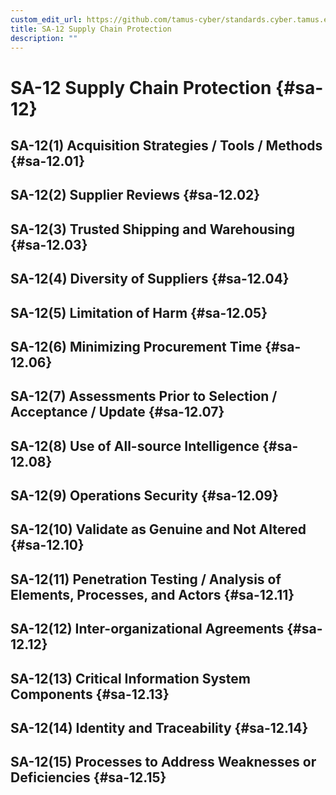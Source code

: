 ```yaml
---
custom_edit_url: https://github.com/tamus-cyber/standards.cyber.tamus.edu/tree/main/static/content/tamus.edu/TAMUS_profile.xml
title: SA-12 Supply Chain Protection
description: ""
---
```


# SA-12 Supply Chain Protection {#sa-12}

## SA-12(1) Acquisition Strategies / Tools / Methods {#sa-12.01}

## SA-12(2) Supplier Reviews {#sa-12.02}

## SA-12(3) Trusted Shipping and Warehousing {#sa-12.03}

## SA-12(4) Diversity of Suppliers {#sa-12.04}

## SA-12(5) Limitation of Harm {#sa-12.05}

## SA-12(6) Minimizing Procurement Time {#sa-12.06}

## SA-12(7) Assessments Prior to Selection / Acceptance / Update {#sa-12.07}

## SA-12(8) Use of All-source Intelligence {#sa-12.08}

## SA-12(9) Operations Security {#sa-12.09}

## SA-12(10) Validate as Genuine and Not Altered {#sa-12.10}

## SA-12(11) Penetration Testing / Analysis of Elements, Processes, and Actors {#sa-12.11}

## SA-12(12) Inter-organizational Agreements {#sa-12.12}

## SA-12(13) Critical Information System Components {#sa-12.13}

## SA-12(14) Identity and Traceability {#sa-12.14}

## SA-12(15) Processes to Address Weaknesses or Deficiencies {#sa-12.15}

